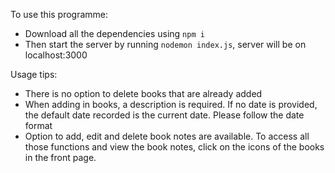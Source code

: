 To use this programme: 
- Download all the dependencies using `npm i` 
- Then start the server by running `nodemon index.js`, server will be on localhost:3000

Usage tips:
- There is no option to delete books that are already added
- When adding in books, a description is required. If no date is provided, the default date recorded is the current date. Please follow the date format
- Option to add, edit and delete book notes are available. To access all those functions and view the book notes, click on the icons of the books in the front page. 